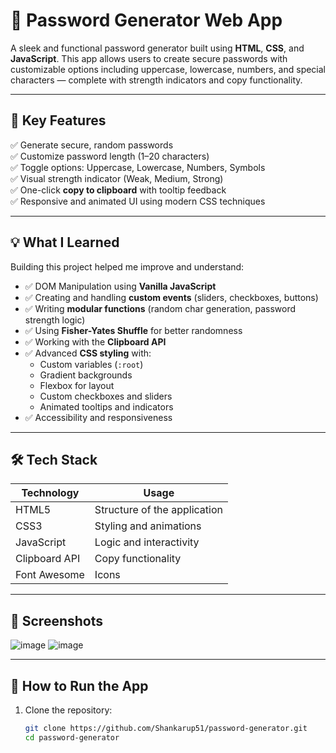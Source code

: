 # 🔐 Password Generator Web App

A sleek and functional password generator built using **HTML**, **CSS**, and **JavaScript**. This app allows users to create secure passwords with customizable options including uppercase, lowercase, numbers, and special characters — complete with strength indicators and copy functionality.

---

## 🎯 Key Features

✅ Generate secure, random passwords  
✅ Customize password length (1–20 characters)  
✅ Toggle options: Uppercase, Lowercase, Numbers, Symbols  
✅ Visual strength indicator (Weak, Medium, Strong)  
✅ One-click **copy to clipboard** with tooltip feedback  
✅ Responsive and animated UI using modern CSS techniques  

---

## 💡 What I Learned

Building this project helped me improve and understand:

- ✅ DOM Manipulation using **Vanilla JavaScript**
- ✅ Creating and handling **custom events** (sliders, checkboxes, buttons)
- ✅ Writing **modular functions** (random char generation, password strength logic)
- ✅ Using **Fisher-Yates Shuffle** for better randomness
- ✅ Working with the **Clipboard API**
- ✅ Advanced **CSS styling** with:
  - Custom variables (`:root`)
  - Gradient backgrounds
  - Flexbox for layout
  - Custom checkboxes and sliders
  - Animated tooltips and indicators
- ✅ Accessibility and responsiveness

---

## 🛠 Tech Stack

| Technology | Usage                        |
|------------|------------------------------|
| HTML5      | Structure of the application |
| CSS3       | Styling and animations       |
| JavaScript | Logic and interactivity      |
| Clipboard API | Copy functionality        |
| Font Awesome | Icons                      |

---

## 📸 Screenshots

![image](https://github.com/user-attachments/assets/a3d2c8e4-777e-48f5-a6c9-0c81006b5d54)
![image](https://github.com/user-attachments/assets/a3d2c8e4-777e-48f5-a6c9-0c81006b5d54)


---

## 🚀 How to Run the App

1. Clone the repository:
   ```bash
   git clone https://github.com/Shankarup51/password-generator.git
   cd password-generator
